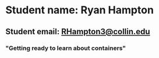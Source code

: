 

# Student name: Ryan Hampton

## Student email: RHampton3@collin.edu

### "Getting ready to learn about containers"
